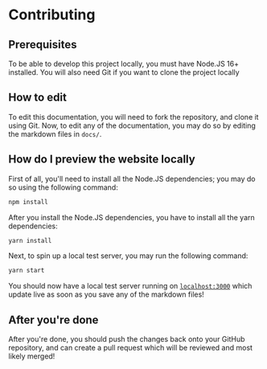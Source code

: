# Contributing

## Prerequisites
To be able to develop this project locally, you must have Node.JS 16+ installed.
You will also need Git if you want to clone the project locally

## How to edit
To edit this documentation, you will need to fork the repository, and clone it using Git. Now, to edit any of the documentation, you may do so by editing the markdown files in `docs/`.

## How do I preview the website locally
First of all, you'll need to install all the Node.JS dependencies; you may do so using the following command:
```sh
npm install
```
After you install the Node.JS dependencies, you have to install all the yarn dependencies:
```sh
yarn install
```
Next, to spin up a local test server, you may run the following command:
```sh
yarn start
```
You should now have a local test server running on [`localhost:3000`](http://localhost:3000) which update live as soon as you save any of the markdown files!

## After you're done
After you're done, you should push the changes back onto your GitHub repository, and can create a pull request which will be reviewed and most likely merged!
